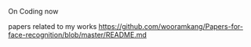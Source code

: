 On Coding now

papers related to my works
https://github.com/wooramkang/Papers-for-face-recognition/blob/master/README.md
